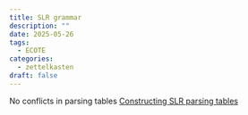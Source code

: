 ```yaml
---
title: SLR grammar
description: ""
date: 2025-05-26
tags:
  - ECOTE
categories:
  - zettelkasten
draft: false
---
```


No conflicts in parsing tables [Constructing SLR parsing tables](Constructing%20SLR%20parsing%20tables.md)